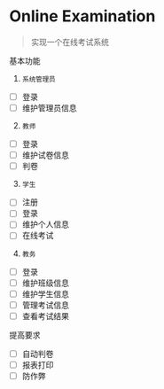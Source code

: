 # Online Examination

> 实现一个在线考试系统

基本功能
1. `系统管理员`
  - [ ] 登录
  - [ ] 维护管理员信息
2. `教师` 
  - [ ] 登录
  - [ ] 维护试卷信息
  - [ ] 判卷
3. `学生` 
  - [ ] 注册
  - [ ] 登录
  - [ ] 维护个人信息
  - [ ] 在线考试
4. `教务`
  - [ ] 登录
  - [ ] 维护班级信息
  - [ ] 维护学生信息
  - [ ] 管理考试信息
  - [ ] 查看考试结果

提高要求
 - [ ] 自动判卷
 - [ ] 报表打印
 - [ ] 防作弊